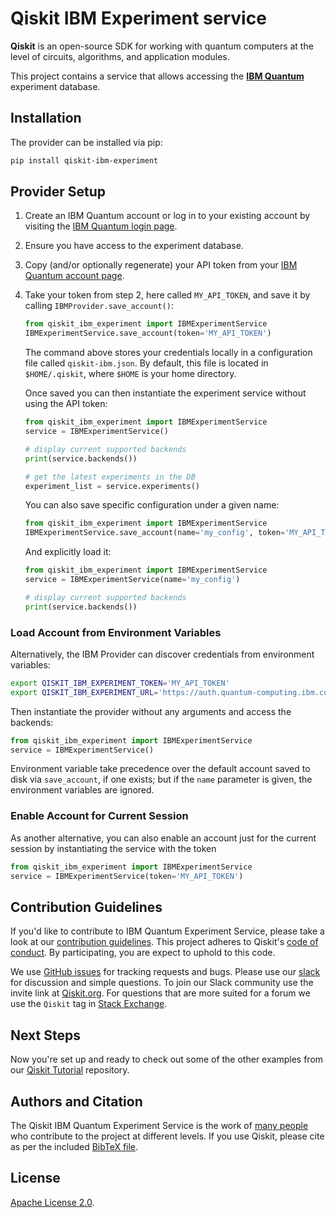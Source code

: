 # Qiskit IBM Experiment service

**Qiskit** is an open-source SDK for working with quantum computers at the level of circuits, algorithms, and application modules.

This project contains a service that allows accessing the **[IBM Quantum]**
experiment database.

## Installation
The provider can be installed via pip:

```bash
pip install qiskit-ibm-experiment
```

## Provider Setup

1. Create an IBM Quantum account or log in to your existing account by visiting the [IBM Quantum login page].

2. Ensure you have access to the experiment database.

3. Copy (and/or optionally regenerate) your API token from your
   [IBM Quantum account page].

4. Take your token from step 2, here called `MY_API_TOKEN`, and save it by calling `IBMProvider.save_account()`:

   ```python
   from qiskit_ibm_experiment import IBMExperimentService
   IBMExperimentService.save_account(token='MY_API_TOKEN')
   ```

   The command above stores your credentials locally in a configuration file called `qiskit-ibm.json`. By default, this file is located in `$HOME/.qiskit`, where `$HOME` is your home directory.
   
   Once saved you can then instantiate the experiment service without using the API token:

   ```python
   from qiskit_ibm_experiment import IBMExperimentService
   service = IBMExperimentService()

   # display current supported backends
   print(service.backends())

   # get the latest experiments in the DB
   experiment_list = service.experiments()
   ```
   
   You can also save specific configuration under a given name:
   
   ```python
   from qiskit_ibm_experiment import IBMExperimentService
   IBMExperimentService.save_account(name='my_config', token='MY_API_TOKEN')
   ```
   
   And explicitly load it:
   ```python
   from qiskit_ibm_experiment import IBMExperimentService
   service = IBMExperimentService(name='my_config')

   # display current supported backends
   print(service.backends())

### Load Account from Environment Variables
Alternatively, the IBM Provider can discover credentials from environment variables:
```bash
export QISKIT_IBM_EXPERIMENT_TOKEN='MY_API_TOKEN'
export QISKIT_IBM_EXPERIMENT_URL='https://auth.quantum-computing.ibm.com/api'
```

Then instantiate the provider without any arguments and access the backends:
```python
from qiskit_ibm_experiment import IBMExperimentService
service = IBMExperimentService()
```

Environment variable take precedence over the default account saved to disk via `save_account`,
if one exists; but if the `name` parameter is given, the environment variables are ignored.

### Enable Account for Current Session
As another alternative, you can also enable an account just for the current session by instantiating the service with the token

```python
from qiskit_ibm_experiment import IBMExperimentService
service = IBMExperimentService(token='MY_API_TOKEN')
```

## Contribution Guidelines

If you'd like to contribute to IBM Quantum Experiment Service, please take a look at our
[contribution guidelines]. This project adheres to Qiskit's [code of conduct].
By participating, you are expect to uphold to this code.

We use [GitHub issues] for tracking requests and bugs. Please use our [slack]
for discussion and simple questions. To join our Slack community use the
invite link at [Qiskit.org]. For questions that are more suited for a forum we
use the `Qiskit` tag in [Stack Exchange].

## Next Steps

Now you're set up and ready to check out some of the other examples from our
[Qiskit Tutorial] repository.

## Authors and Citation

The Qiskit IBM Quantum Experiment Service is the work of [many people] who contribute to the
project at different levels. If you use Qiskit, please cite as per the included
[BibTeX file].

## License

[Apache License 2.0].

[IBM Quantum]: https://www.ibm.com/quantum-computing/
[IBM Quantum login page]:  https://quantum-computing.ibm.com/login
[IBM Quantum account page]: https://quantum-computing.ibm.com/account
[contribution guidelines]: https://github.com/Qiskit/qiskit-ibm-experiment/blob/main/CONTRIBUTING.md
[code of conduct]: https://github.com/Qiskit/qiskit-ibm-experiment/blob/main/CODE_OF_CONDUCT.md
[GitHub issues]: https://github.com/Qiskit/qiskit-ibm-experiment/issues
[slack]: https://qiskit.slack.com
[Qiskit.org]: https://qiskit.org
[Stack Exchange]: https://quantumcomputing.stackexchange.com/questions/tagged/qiskit
[Qiskit Tutorial]: https://github.com/Qiskit/qiskit-tutorial
[many people]: https://github.com/Qiskit/qiskit-ibm-experiment/graphs/contributors
[BibTeX file]: https://github.com/Qiskit/qiskit/blob/master/Qiskit.bib
[Apache License 2.0]: https://github.com/Qiskit/qiskit-ibm-experiment/blob/main/LICENSE.txt
